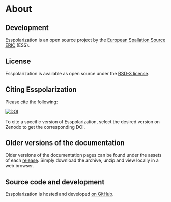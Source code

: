 # About

## Development

Esspolarization is an open source project by the [European Spallation Source ERIC](https://europeanspallationsource.se/) (ESS).

## License

Esspolarization is available as open source under the [BSD-3 license](https://opensource.org/licenses/BSD-3-Clause).

## Citing Esspolarization

Please cite the following:

[![DOI](https://zenodo.org/badge/FIXME.svg)](https://zenodo.org/doi/10.5281/zenodo.FIXME)

To cite a specific version of Esspolarization, select the desired version on Zenodo to get the corresponding DOI.

## Older versions of the documentation

Older versions of the documentation pages can be found under the assets of each [release](https://github.com/scipp/esspolarization/releases).
Simply download the archive, unzip and view locally in a web browser.

## Source code and development

Esspolarization is hosted and developed [on GitHub](https://github.com/scipp/esspolarization).
